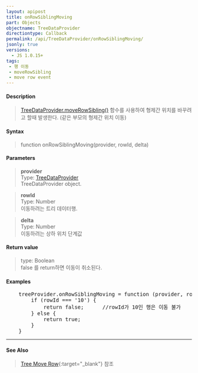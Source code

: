 ```yaml
---
layout: apipost
title: onRowSiblingMoving
part: Objects
objectname: TreeDataProvider
directiontype: Callback
permalink: /api/TreeDataProvider/onRowSiblingMoving/
jsonly: true
versions:
  - JS 1.0.15+
tags:
 - 행 이동
 - moveRowSibling
 - move row event
---
```



#### Description

> [TreeDataProvider.moveRowSibling()](/api/TreeDataProvider/moveRowSibling/) 함수를 사용하여 형제간 위치를 바꾸려고 할때 발생한다. (같은 부모의 형제간 위치 이동)  

#### Syntax

> function onRowSiblingMoving(provider, rowId, delta)  

#### Parameters

> **provider**  
> Type: [TreeDataProvider](/api/TreeDataProvider/)  
> TreeDataProvider object.   

> **rowId**    
> Type: Number    
> 이동하려는 트리 데이터행.  

> **delta**    
> Type: Number    
> 이동하려는 상하 위치 단계값      

#### Return value

> type: Boolean  
> false 를 return하면 이동이 취소된다.  

#### Examples 

<pre class="prettyprint">
    treeProvider.onRowSiblingMoving = function (provider, rowId, delta) {
        if (rowId === '10') {
            return false;      //rowId가 10인 행은 이동 불가
        } else {
            return true;
        }
    }
</pre>

---

#### See Also

> [Tree Move Row](http://demo.realgrid.net/Demo/TreeMoveRow){:target="_blank"} 참조   